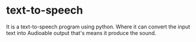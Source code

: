 #                                                                   text-to-speech
It is a text-to-speech program using python. Where it can convert the input text into Audioable output that's means it produce the sound.
